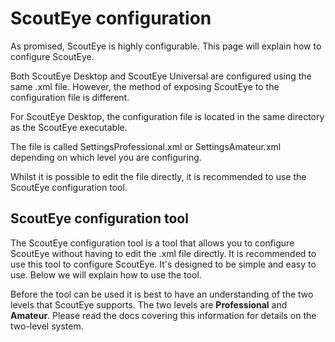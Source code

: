 # ScoutEye configuration

As promised, ScoutEye is highly configurable. This page will explain how to configure ScoutEye.

Both ScoutEye Desktop and ScoutEye Universal are configured using the same .xml file. However, the method of exposing ScoutEye to the configuration file is different.

For ScoutEye Desktop, the configuration file is located in the same directory as the ScoutEye executable.

The file is called SettingsProfessional.xml or SettingsAmateur.xml depending on which level you are configuring.

Whilst it is possible to edit the file directly, it is recommended to use the ScoutEye configuration tool.


## ScoutEye configuration tool

The ScoutEye configuration tool is a tool that allows you to configure ScoutEye without having to edit the .xml file directly. It is recommended to use this tool to configure ScoutEye. It's designed to be simple and easy to use. Below we will explain how to use the tool.

Before the tool can be used it is best to have an understanding of the two levels that ScoutEye supports. The two levels are **Professional** and **Amateur**. Please read the docs covering this information for details on the two-level system.